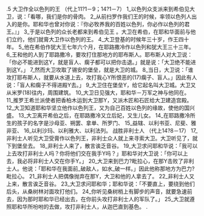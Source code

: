 .5 
大卫作全以色列的王 
（代上11?1－9；14?1－7） 
1_以色列众支派来到希伯见大卫，说：「看哪，我们是你的骨肉。 2_从前扫罗作我们王的时候，率领以色列人出入的是你。耶和华也曾对你说：『你必牧养我的百姓以色列，你必作以色列的君王。』」 3_于是以色列的众长老都来到希伯见王 。大卫在希伯，在耶和华面前与他们立约，他们就膏大卫作以色列的王。 4_大卫登基的时候年三十岁，作王四十年。 5_他在希伯作犹大王七年六个月，在耶路撒冷作以色列和犹大王三十三年。 
6_王和他的人到了耶路撒冷，要攻打住那地方的耶布斯人。耶布斯人对大卫说：「你必不能进到这Y，就是盲人、瘸子都可以把你击退。」就是说：「大卫绝不能进到这Y。」 7_然而大卫攻取了锡安的堡垒，就是大卫的城。 
8_当日，大卫说：「谁攻打耶布斯人，就要从水道上去，攻打我心Y所恨恶的(17)瘸子、盲人。」因此有人说：「盲人和瘸子不得进殿Y去。」 9_大卫住在堡垒Y，给它起名叫大卫城。大卫又从米罗(18)往内，周围建筑。 10_大卫日见强大，耶和华－万军之神与他同在。 
11_推罗王希兰派使者把香柏木运到大卫那Y，又派木匠和石匠给大卫建造宫殿。 12_大卫知道耶和华坚立他作以色列王，又为自己百姓以色列的缘故，使他的国兴盛。 
13_大卫离开希伯之后，在耶路撒冷又立后妃，又生儿女。 14_在耶路撒冷所生的孩子的名字是沙母亚、朔罢、拿单、所罗门、 15_益辖、以利书亚、尼斐、雅非亚、 16_以利沙玛、以利雅大、以利法列。 
战胜非利士人 
（代上14?8－17） 
17_非利士人听见大卫受膏作以色列王，非利士众人就上来寻索大卫。大卫听见了，就下到堡垒去。 18_非利士人来了，散言诶乏音谷。 19_大卫求问耶和华说：「我可以上去攻打非利士人吗？你将他们交在我手Y吗？」耶和华对大卫说：「你可以上去，我必将非利士人交在你手Y。」 
20_大卫来到巴力?毗拉心，在那Y击败了非利士人。他说：「耶和华在我面前_破敌人，如水_破一样。」因此他称那地方为巴力?毗拉心。 21_非利士人把偶像抛弃在那Y，大卫和他的人拿去了。 
22_非利士人又上来，散言诶乏音谷。 23_大卫求问耶和华；耶和华说：「不要直上，要绕到他们后头，从桑树林对面攻打他们。 24_你听见桑树梢上有脚步的声音，就要急速前去，因为那时耶和华已经出去，在你前头攻打非利士人的军队了。」 25_大卫就遵照耶和华所吩咐的去做，攻打非利士人，从迦巴直到基色。 
 .